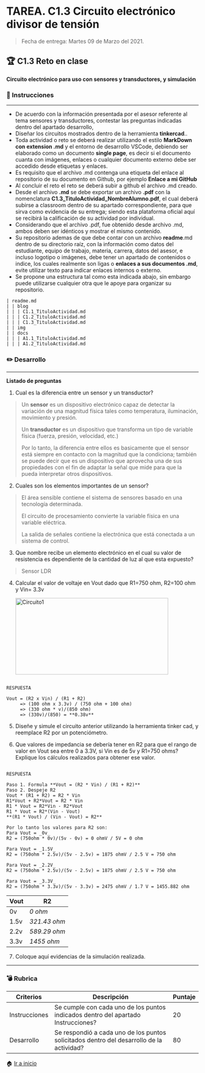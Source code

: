 # **TAREA.**  C1.3 Circuito electrónico divisor de tensión

> Fecha de entrega: Martes 09 de Marzo del 2021.
> 

## :trophy: C1.3 Reto en clase

**Circuito electrónico para uso con sensores y transductores, y simulación**

### :blue_book: Instrucciones
___

- De acuerdo con la información presentada por el asesor referente al tema sensores y transductores, contestar las preguntas indicadas dentro del apartado desarrollo,
- Diseñar los circuitos mostrados dentro de la herramienta **tinkercad**..
- Toda actividad o reto se deberá realizar utilizando el estilo **MarkDown con extension .md** y el entorno de desarrollo VSCode, debiendo ser elaborado como un documento **single page**, es decir si el documento cuanta con imágenes, enlaces o cualquier documento externo debe ser accedido desde etiquetas y enlaces.
- Es requisito que el archivo .md contenga una etiqueta del enlace al repositorio de su documento en Github, por ejemplo **Enlace a mi GitHub**
- Al concluir el reto el reto se deberá subir a github el archivo .md creado.
- Desde el archivo **.md** se debe exportar un archivo **.pdf** con la nomenclatura **C1.3_TituloActividad_NombreAlumno.pdf**, el cual deberá subirse a classroom dentro de su apartado correspondiente, para que sirva como evidencia de su entrega; siendo esta plataforma oficial aquí se recibirá la calificación de su actividad por individual.
- Considerando que el archivo .pdf, fue obtenido desde archivo .md, ambos deben ser idénticos y mostrar el mismo contenido.
- Su repositorio ademas de que debe contar con un archivo **readme**.md dentro de su directorio raíz, con la información como datos del estudiante, equipo de trabajo, materia, carrera, datos del asesor, e incluso logotipo o imágenes, debe tener un apartado de contenidos o indice, los cuales realmente son ligas o **enlaces a sus documentos .md**, evite utilizar texto para indicar enlaces internos o externo.
- Se propone una estructura tal como esta indicada abajo, sin embargo puede utilizarse cualquier otra que le apoye para organizar su repositorio.

``` 
| readme.md
| | blog
| | | C1.1_TituloActividad.md
| | | C1.2_TituloActividad.md
| | | C1.3_TituloActividad.md
| | img
| | docs
| | | A1.1_TituloActividad.md
| | | A1.2_TituloActividad.md
```

### :pencil2: Desarrollo
___
**Listado de preguntas**

1. Cual es la diferencia entre un sensor y un transductor?

> Un **sensor** es un dispositivo electrónico capaz de detectar la variación de una magnitud física tales como temperatura, iluminación, movimiento y presión.
> 
> Un **transductor** es un dispositivo que transforma un tipo de variable física (fuerza, presión, velocidad, etc.)
> 
> Por lo tanto, la diferencia entre ellos es basicamente que el sensor está siempre en contacto con la magnitud que la condiciona; también se puede decir que es un dispositivo que aprovecha una de sus propiedades con el fin de adaptar la señal que mide para que la pueda interpretar otros dispositivos. 
> 


2. Cuales son los elementos importantes de un sensor?

> El área sensible contiene el sistema de sensores basado en una tecnología determinada.
> 
> El circuito de procesamiento convierte la variable física en una variable eléctrica.
> 
> La salida de señales contiene la electrónica que está conectada a un sistema de control.
> 

3. Que nombre recibe un elemento electrónico en el cual su valor de resistencia es dependiente de la cantidad de luz al que esta expuesto?

> Sensor LDR
> 

4. Calcular el valor de voltaje en Vout dado que R1=750 ohm, R2=100 ohm y Vin= 3.3v

    <p align="left">
            <img alt="Circuito1" src="https://github.com/ShaaronPR/Tareas/blob/main/img/divisor%20de%20tensi%C3%B3n1.png" 
            width=400 height=200>
    </p>
    
```

RESPUESTA

Vout = (R2 x Vin) / (R1 + R2) 
     => (100 ohm x 3.3v) / (750 ohm + 100 ohm) 
     => (330 ohm * v)/(850 ohm) 
     => (330v)/(850) = **0.38v**

```


5. Diseñe y simule el circuito anterior utilizando la herramienta tinker cad, y reemplace R2 por un potenciómetro.

6. Que valores de impedancia se debería tener en R2 para que el rango de valor en Vout sea entre 0 a 3.3V, si Vin es de 5v y R1=750 ohms? Explique los cálculos realizados para obtener ese valor.

```

RESPUESTA

Paso 1. Formula **Vout = (R2 * Vin) / (R1 + R2)**
Paso 2. Despeje R2
Vout * (R1 + R2) = R2 * Vin
R1*Vout + R2*Vout = R2 * Vin
R1 * Vout = R2*Vin - R2*Vout
R1 * Vout = R2*(Vin - Vout)
**(R1 * Vout) / (Vin - Vout) = R2**

Por lo tanto los valores para R2 son:
Para Vout = _0v_ 
R2 = (750ohm * 0v)/(5v - 0v) = 0 ohmV / 5V = 0 ohm

Para Vout = _1.5V_
R2 = (750ohm * 2.5v)/(5v - 2.5v) = 1875 ohmV / 2.5 V = 750 ohm

Para Vout = _2.2V_
R2 = (750ohm * 2.5v)/(5v - 2.5v) = 1875 ohmV / 2.5 V = 750 ohm

Para Vout = _3.3V_
R2 = (750ohm * 3.3v)/(5v - 3.3v) = 2475 ohmV / 1.7 V = 1455.882 ohm

```

|**Vout**  |**R2**        |
|----------|--------------|
| 0v       | _0 ohm_      |
| 1.5v     | _321.43 ohm_ |
| 2.2v     | _589.29 ohm_ |
| 3.3v     | _1455 ohm_   |

7. Coloque aquí evidencias de la simulación realizada.
  

___


### :bomb: Rubrica

| Criterios     | Descripción                                                                                  | Puntaje |
| ------------- | -------------------------------------------------------------------------------------------- | ------- |
| Instrucciones | Se cumple con cada uno de los puntos indicados dentro del apartado Instrucciones?            | 20 |
| Desarrollo    | Se respondió a cada uno de los puntos solicitados dentro del desarrollo de la actividad?     | 80      |

:house: [Ir a inicio](https://github.com/ShaaronPR/Tareas)

